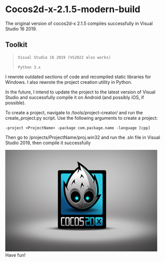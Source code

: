 # Cocos2d-x-2.1.5-modern-build

The original version of cocos2d-x 2.1.5 compiles successfully in Visual Studio 16 2019.

## Toolkit
> `Visual Studio 16 2019 (VS2022 also works)`
> 
> `Python 3.x`

I rewrote outdated sections of code and recompiled static libraries for Windows. 
I also rewrote the project creation utility in Python.

In the future, I intend to update the project to the latest version of Visual Studio and successfully compile it on Android (and possibly iOS, if possible).

To create a project, navigate to <cocos2d>/tools/project-creator/ and run the create_project.py script.
Use the following arguments to create a project:
```
-project <ProjectName> -package com.package.name -language [cpp]
```
Then go to <cocos2d>/projects/ProjectName/proj.win32 and run the .sln file in Visual Studio 2019, then compile it successfully


![Cocos2d-x 2.1.5 Hello World](https://github.com/chetverochka/Cocos2d-x-2.1.5-modern-build/blob/main/HelloWorld.png)
Have fun!
